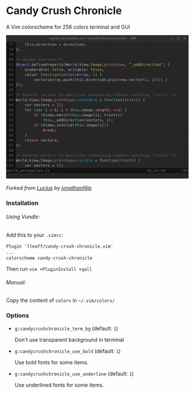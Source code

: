 Candy Crush Chronicle
==========
A Vim colorscheme for 256 colors terminal and GUI

![screenshot](https://raw.githubusercontent.com/lleaff/CandyCrushChronicle.vim/resources/candycrushchronicle_screenshot01-500.png)

_Forked from [Lucius](https://github.com/jonathanfilip/lucius-vim) by [jonathanfilip](https://github.com/jonathanfilip)_

### Installation  

###### Using Vundle:

Add this to your `.vimrc`:  

    Plugin 'lleaff/candy-crush-chronicle.vim'
    ...
    colorscheme candy-crush-chronicle

Then run `vim +PluginInstall +qall`  

###### Manual:

Copy the content of `colors` in `~/.vim/colors/`

### Options

* `g:candycrushchronicle_term_bg` (default: `1`)
 
   Don't use transparent background in terminal

* `g:candycrushchronicle_use_bold` (default: `1`)
 
   Use bold fonts for some items.
 
* `g:candycrushchronicle_use_underline` (default: `1`)
 
   Use underlined fonts for some items.
